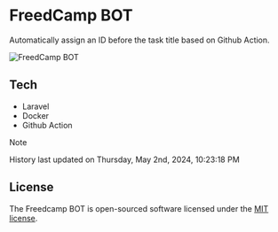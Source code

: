 # FreedCamp BOT

Automatically assign an ID before the task title based on Github Action.

![FreedCamp BOT](https://repository-images.githubusercontent.com/737932867/7d34798b-2680-471c-b089-a78a718d3d6a)

## Tech

- Laravel
- Docker
- Github Action

> [!NOTE]  
> History last updated on Thursday, May 2nd, 2024, 10:23:18 PM

## License

The Freedcamp BOT is open-sourced software licensed under the [MIT license](https://opensource.org/licenses/MIT).
